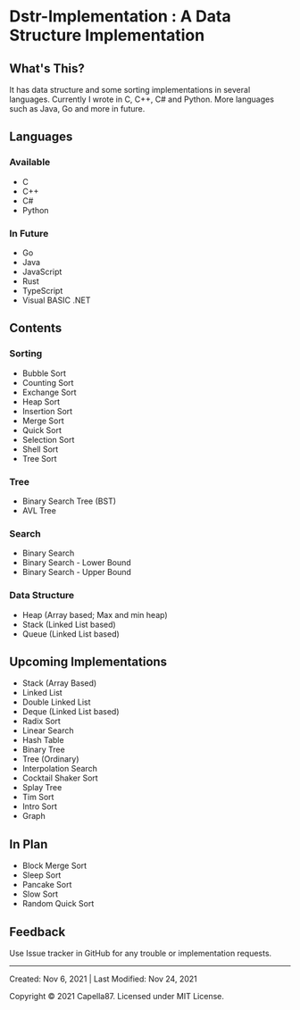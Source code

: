 # Dstr-Implementation : A Data Structure Implementation

## What's This?
It has data structure and some sorting implementations in several languages. Currently I wrote in C, C++, C# and Python. More languages such as Java, Go and more in future.

## Languages

### Available
* C
* C++
* C#
* Python

### In Future
* Go
* Java
* JavaScript
* Rust
* TypeScript
* Visual BASIC .NET

## Contents

### Sorting
* Bubble Sort
* Counting Sort
* Exchange Sort
* Heap Sort
* Insertion Sort
* Merge Sort
* Quick Sort
* Selection Sort
* Shell Sort
* Tree Sort


### Tree
* Binary Search Tree (BST)
* AVL Tree

### Search
* Binary Search
* Binary Search - Lower Bound
* Binary Search - Upper Bound

### Data Structure
* Heap (Array based; Max and min heap)
* Stack (Linked List based)
* Queue (Linked List based)

## Upcoming Implementations
* Stack (Array Based)
* Linked List
* Double Linked List
* Deque (Linked List based)
* Radix Sort
* Linear Search
* Hash Table
* Binary Tree
* Tree (Ordinary)
* Interpolation Search
* Cocktail Shaker Sort
* Splay Tree
* Tim Sort
* Intro Sort
* Graph

## In Plan
* Block Merge Sort
* Sleep Sort
* Pancake Sort
* Slow Sort
* Random Quick Sort

## Feedback
Use Issue tracker in GitHub for any trouble or implementation requests.

---

Created: Nov 6, 2021 | Last Modified: Nov 24, 2021

Copyright © 2021 Capella87. Licensed under MIT License.